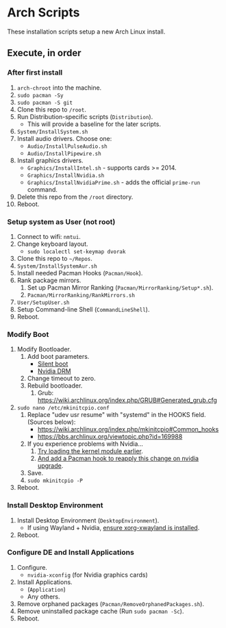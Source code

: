 # Arch Scripts

These installation scripts setup a new Arch Linux install.

## Execute, in order

### After first install

1. `arch-chroot` into the machine.
2. `sudo pacman -Sy`
3. `sudo pacman -S git`
4. Clone this repo to `/root`.
5. Run Distribution-specific scripts (`Distribution`).
    * This will provide a baseline for the later scripts.
6. `System/InstallSystem.sh`
7. Install audio drivers. Choose one:
    * `Audio/InstallPulseAudio.sh`
    * `Audio/InstallPipewire.sh`
8. Install graphics drivers.
    * `Graphics/InstallIntel.sh` - supports cards >= 2014.
    * `Graphics/InstallNvidia.sh`
    * `Graphics/InstallNvidiaPrime.sh` - adds the official `prime-run` command.
9. Delete this repo from the `/root` directory.
10. Reboot.

### Setup system as User (not root)

1. Connect to wifi: `nmtui`.
2. Change keyboard layout.
    * `sudo localectl set-keymap dvorak`
3. Clone this repo to `~/Repos`.
4. `System/InstallSystemAur.sh`
5. Install needed Pacman Hooks (`Pacman/Hook`).
6. Rank package mirrors.
    1. Set up Pacman Mirror Ranking (`Pacman/MirrorRanking/Setup*.sh`).
    2. `Pacman/MirrorRanking/RankMirrors.sh`
7. `User/SetupUser.sh`
8. Setup Command-line Shell (`CommandLineShell`).
9. Reboot.

### Modify Boot

1. Modify Bootloader.
    1. Add boot parameters.
        * [Silent boot](https://wiki.archlinux.org/index.php/silent_boot#Kernel_parameters)
        * [Nvidia DRM](https://wiki.archlinux.org/title/NVIDIA#DRM_kernel_mode_setting)
    2. Change timeout to zero.
    3. Rebuild bootloader.
        1. Grub: https://wiki.archlinux.org/index.php/GRUB#Generated_grub.cfg
2. `sudo nano /etc/mkinitcpio.conf`
    1. Replace "udev usr resume" with "systemd" in the HOOKS field. (Sources below):
        * https://wiki.archlinux.org/index.php/mkinitcpio#Common_hooks
        * https://bbs.archlinux.org/viewtopic.php?id=169988
    2. If you experience problems with Nvidia...
        1. [Try loading the kernel module earlier](https://wiki.archlinux.org/title/NVIDIA#Early_loading).
        2. [And add a Pacman hook to reapply this change on nvidia upgrade](https://wiki.archlinux.org/title/NVIDIA#pacman_hook).
    3. Save.
    4. `sudo mkinitcpio -P`
6. Reboot.

### Install Desktop Environment

1. Install Desktop Environment (`DesktopEnvironment`).
    * If using Wayland + Nvidia, [ensure xorg-xwayland is installed](https://wiki.archlinux.org/title/Wayland#XWayland).
2. Reboot.

### Configure DE and Install Applications

1. Configure.
    * `nvidia-xconfig` (for Nvidia graphics cards)
2. Install Applications.
    * (`Application`)
    * Any others.
3. Remove orphaned packages (`Pacman/RemoveOrphanedPackages.sh`).
4. Remove uninstalled package cache (Run `sudo pacman -Sc`).
5. Reboot.
